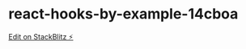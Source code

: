 # react-hooks-by-example-14cboa

[Edit on StackBlitz ⚡️](https://stackblitz.com/edit/react-hooks-by-example-14cboa)